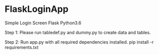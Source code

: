 # FlaskLoginApp
Simple Login Screen Flask Python3.6


Step 1:
Please run tabledef.py and dummy.py to create data and tables.

Step 2:
Run app.py with all required dependencies installed.
pip install -r requirements.txt
